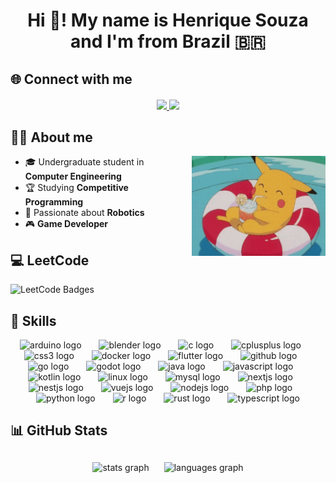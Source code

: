 <h1 align="center">Hi 👋! My name is Henrique Souza and I'm from Brazil 🇧🇷</h1>

## 🌐 Connect with me
<div align="center" style="margin: 20px 0;">
  <a href="https://www.linkedin.com/in/henriquejsouza/" target="_blank">
    <img src="https://img.shields.io/badge/LinkedIn-0A66C2?style=for-the-badge&logo=linkedin&logoColor=white" />
  </a>
<!--   <a href="https://github.com/duows" target="_blank">
    <img src="https://img.shields.io/badge/GitHub-171515?style=for-the-badge&logo=github&logoColor=white" />
  </a> -->
  <a href="https://souzahenrique.com.br" target="_blank">
    <img src="https://img.shields.io/badge/Portfolio-000000?style=for-the-badge&logo=vercel&logoColor=white" />
  </a>
</div>

## 👨‍💻 About me

<img align="right" height="160" src="./assets/pikachu.gif" alt="pikachu gif" style="margin-left: 20px;"/>

- 🎓 Undergraduate student in **Computer Engineering**  
- 🏆 Studying **Competitive Programming**  
- 🤖 Passionate about **Robotics**  
- 🎮 **Game Developer**  

## 💻 LeetCode

![LeetCode Badges](https://leetcode-badge-showcase.vercel.app/api?username=duows&animated=true)

## 🚀 Skills

<div align="center">

  <img src="https://cdn.jsdelivr.net/gh/devicons/devicon/icons/arduino/arduino-original.svg" height="40" alt="arduino logo"/>
  <img width="20"/>

  <img src="https://cdn.jsdelivr.net/gh/devicons/devicon/icons/blender/blender-original.svg" height="40" alt="blender logo"/>
  <img width="20"/>

  <img src="https://cdn.jsdelivr.net/gh/devicons/devicon/icons/c/c-original.svg" height="40" alt="c logo"/>
  <img width="20"/>

  <img src="https://cdn.jsdelivr.net/gh/devicons/devicon/icons/cplusplus/cplusplus-original.svg" height="40" alt="cplusplus logo"/>
  <img width="20"/>

  <img src="https://cdn.jsdelivr.net/gh/devicons/devicon/icons/css3/css3-original.svg" height="40" alt="css3 logo"/>
  <img width="20"/>

  <img src="https://cdn.jsdelivr.net/gh/devicons/devicon/icons/docker/docker-original.svg" height="40" alt="docker logo"/>
  <img width="20"/>

  <img src="https://cdn.jsdelivr.net/gh/devicons/devicon/icons/flutter/flutter-original.svg" height="40" alt="flutter logo"/>
  <img width="20"/>

  <img src="https://cdn.jsdelivr.net/gh/devicons/devicon/icons/github/github-original.svg" height="40" alt="github logo"/>
  <img width="20"/>

  <img src="https://cdn.jsdelivr.net/gh/devicons/devicon/icons/go/go-original.svg" height="40" alt="go logo"/>
  <img width="20"/>

  <img src="https://cdn.jsdelivr.net/gh/devicons/devicon/icons/godot/godot-original.svg" height="40" alt="godot logo"/>
  <img width="20"/>

  <img src="https://cdn.jsdelivr.net/gh/devicons/devicon/icons/java/java-original.svg" height="40" alt="java logo"/>
  <img width="20"/>

  <img src="https://cdn.jsdelivr.net/gh/devicons/devicon/icons/javascript/javascript-original.svg" height="40" alt="javascript logo"/>
  <img width="20"/>

  <img src="https://cdn.jsdelivr.net/gh/devicons/devicon/icons/kotlin/kotlin-original.svg" height="40" alt="kotlin logo"/>
  <img width="20"/>

  <img src="https://cdn.jsdelivr.net/gh/devicons/devicon/icons/linux/linux-original.svg" height="40" alt="linux logo"/>
  <img width="20"/>

  <img src="https://cdn.jsdelivr.net/gh/devicons/devicon/icons/mysql/mysql-original.svg" height="40" alt="mysql logo"/>
  <img width="20"/>

  <img src="https://cdn.jsdelivr.net/gh/devicons/devicon/icons/nextjs/nextjs-original.svg" height="40" alt="nextjs logo"/>
  <img width="20"/>

  <img src="https://cdn.jsdelivr.net/gh/devicons/devicon/icons/nestjs/nestjs-original.svg" height="40" alt="nestjs logo"/>
  <img width="20"/>

  <img src="https://cdn.jsdelivr.net/gh/devicons/devicon/icons/vuejs/vuejs-original.svg" height="40" alt="vuejs logo"/>
  <img width="20"/>

  <img src="https://cdn.jsdelivr.net/gh/devicons/devicon/icons/nodejs/nodejs-original.svg" height="40" alt="nodejs logo"/>
  <img width="20"/>

  <img src="https://cdn.jsdelivr.net/gh/devicons/devicon/icons/php/php-original.svg" height="40" alt="php logo"/>
  <img width="20"/>

  <img src="https://cdn.jsdelivr.net/gh/devicons/devicon/icons/python/python-original.svg" height="40" alt="python logo"/>
  <img width="20"/>

  <img src="https://cdn.jsdelivr.net/gh/devicons/devicon/icons/r/r-original.svg" height="40" alt="r logo"/>
  <img width="20"/>

  <img src="https://cdn.jsdelivr.net/gh/devicons/devicon/icons/rust/rust-original.svg" height="40" alt="rust logo"/>
  <img width="20"/>

  <img src="https://cdn.jsdelivr.net/gh/devicons/devicon/icons/typescript/typescript-original.svg" height="40" alt="typescript logo"/>

</div>


## 📊 GitHub Stats

<div align="center" style="margin-top: 20px;">
  <img src="https://github-readme-stats.vercel.app/api?username=duows&show_icons=true&theme=dracula&include_all_commits=true&count_private=true" height="160" alt="stats graph" style="margin: 10px;"/>
  <img src="https://github-readme-stats.vercel.app/api/top-langs?username=duows&layout=compact&langs_count=6&theme=dracula" height="160" alt="languages graph" style="margin: 10px;"/>
</div>
